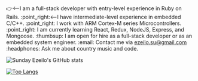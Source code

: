 :point_right:<--I am a full-stack developer with entry-level experience in Ruby on Rails.
\:point_right:<--I have intermediate-level experience in embedded C/C++.
\:point_right: I work with ARM Cortex-M series Microcontrollers.
\:point_right: I am currently learning React, Redux, NodeJS, Express, and Mongoose.
\:thumbsup: I am open for hire as a full-stack developer or as an embedded system engineer.
\:email: Contact me via ezeilo.su@gmail.com
\:headphones: Ask me about country music and code.

![Sunday Ezeilo's GitHub stats](https://github-readme-stats.vercel.app/api?username=ezeilo-su&show_icons=true&theme=radical)

[![Top Langs](https://github-readme-stats.vercel.app/api/top-langs/?username=ezeilo-su)](https://github.com/ezeilo-su/github-readme-stats)
